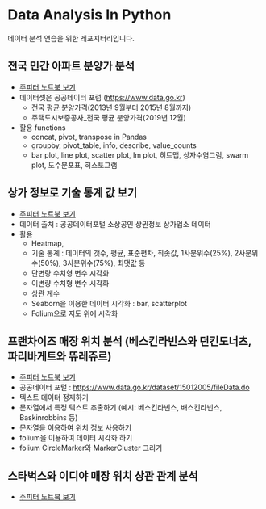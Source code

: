 # Data Analysis In Python

데이터 분석 연습을 위한 레포지터리입니다. 

## 전국 민간 아파트 분양가 분석
- [주피터 노트북 보기](https://github.com/DAWUNHAN/DataAnalysisInPython/blob/master/%EC%A0%84%EA%B5%AD%20%EC%95%84%ED%8C%8C%ED%8A%B8%20%EB%B6%84%EC%96%91%20%EA%B0%80%EA%B2%A9%20%EB%B6%84%EC%84%9D%ED%95%98%EA%B8%B0.ipynb)
- 데이터셋은 공공데이터 포럼 (https://www.data.go.kr)
    - 전국 평균 분양가격(2013년 9월부터 2015년 8월까지)
    - 주택도시보증공사_전국 평균 분양가격(2019년 12월)
- 활용 functions
    - concat, pivot, transpose in Pandas
    - groupby, pivot_table, info, describe, value_counts
    - bar plot, line plot, scatter plot, lm plot, 히트맵, 상자수염그림, swarm plot, 도수분포표, 히스토그램 
    
## 상가 정보로 기술 통계 값 보기
- [주피터 노트북 보기](https://github.com/DAWUNHAN/DataAnalysisInPython/blob/master/%EC%83%81%EA%B6%8C%20%EC%A0%95%EB%B3%B4%20%EB%B6%84%EC%84%9D%ED%95%98%EA%B8%B0.ipynb)    
- 데이터 출처 : 공공데이터포털 소상공인 상권정보 상가업소 데이터
- 활용
    - Heatmap, 
    - 기술 통계 : 데이터의 갯수, 평균, 표준편차, 최솟값, 1사분위수(25%), 2사분위수(50%), 3사분위수(75%), 최댓값 등
    - 단변량 수치형 변수 시각화
    - 이변량 수치형 변수 시각화
    - 상관 계수
    - Seaborn을 이용한 데이터 시각화 : bar, scatterplot
    - Folium으로 지도 위에 시각화

## 프랜차이즈 매장 위치 분석 (베스킨라빈스와 던킨도너츠, 파리바게트와 뜌레쥬르)
- [주피터 노트북 보기](https://github.com/DAWUNHAN/DataAnalysisInPython/blob/master/%ED%94%84%EB%9E%9C%EC%B0%A8%EC%9D%B4%EC%A6%88%20%EC%9E%85%EC%A0%90%20%EB%B6%84%EC%84%9D.ipynb)
- 공공데이터 포털 : https://www.data.go.kr/dataset/15012005/fileData.do
- 텍스트 데이터 정제하기
- 문자열에서 특정 텍스트 추출하기 (예시: 베스킨라빈스, 배스킨라빈스, Baskinrobbins 등)
- 문자열을 이용하여 위치 정보 사용하기
- folium을 이용하여 데이터 시각화 하기
- folium CircleMarker와 MarkerCluster 그리기

## 스타벅스와 이디야 매장 위치 상관 관계 분석
- [주피터 노트북 보기](https://github.com/DAWUNHAN/DataAnalysisInPython/blob/master/%EC%8A%A4%ED%83%80%EB%B2%85%EC%8A%A4%20%EC%9D%B4%EB%94%94%EC%95%84%20%EB%A7%A4%EC%9E%A5%20%EC%9C%84%EC%B9%98%20%EB%B6%84%EC%84%9D.ipynb)
